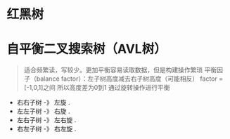 # 红黑树

# 自平衡二叉搜索树（AVL树）

> 适合频繁读，写较少。更加平衡容易读取数据，但是构建操作繁琐
> 平衡因子（balance factor）：左子树高度减去右子树高度（可能相反）
factor = [-1,0,1]之间
> 所以高度差为0到1
> 通过旋转操作进行平衡

* 右右子树 -》 左旋
.[](../../assets/AVL左旋.png)
* 左左子树 -》 右旋
.[](../../assets/AVL右旋.png)
* 左右子树 -》 左右旋
.[](../../assets/AVL左右旋.png)
* 右左子树 -》 右左旋
.[](../../assets/AVL右左旋.png)
